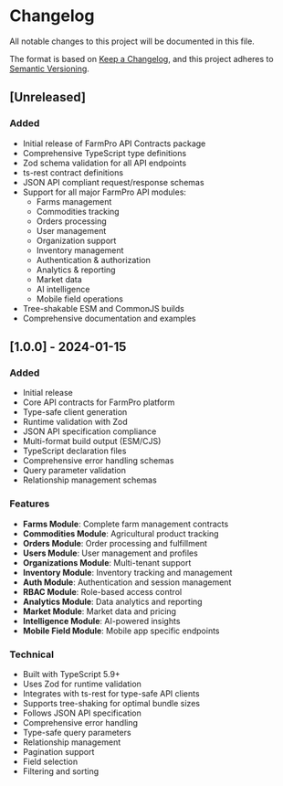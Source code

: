 # Changelog

All notable changes to this project will be documented in this file.

The format is based on [Keep a Changelog](https://keepachangelog.com/en/1.0.0/),
and this project adheres to [Semantic Versioning](https://semver.org/spec/v2.0.0.html).

## [Unreleased]

### Added
- Initial release of FarmPro API Contracts package
- Comprehensive TypeScript type definitions
- Zod schema validation for all API endpoints
- ts-rest contract definitions
- JSON API compliant request/response schemas
- Support for all major FarmPro API modules:
  - Farms management
  - Commodities tracking
  - Orders processing
  - User management
  - Organization support
  - Inventory management
  - Authentication & authorization
  - Analytics & reporting
  - Market data
  - AI intelligence
  - Mobile field operations
- Tree-shakable ESM and CommonJS builds
- Comprehensive documentation and examples

## [1.0.0] - 2024-01-15

### Added
- Initial release
- Core API contracts for FarmPro platform
- Type-safe client generation
- Runtime validation with Zod
- JSON API specification compliance
- Multi-format build output (ESM/CJS)
- TypeScript declaration files
- Comprehensive error handling schemas
- Query parameter validation
- Relationship management schemas

### Features
- **Farms Module**: Complete farm management contracts
- **Commodities Module**: Agricultural product tracking
- **Orders Module**: Order processing and fulfillment
- **Users Module**: User management and profiles
- **Organizations Module**: Multi-tenant support
- **Inventory Module**: Inventory tracking and management
- **Auth Module**: Authentication and session management
- **RBAC Module**: Role-based access control
- **Analytics Module**: Data analytics and reporting
- **Market Module**: Market data and pricing
- **Intelligence Module**: AI-powered insights
- **Mobile Field Module**: Mobile app specific endpoints

### Technical
- Built with TypeScript 5.9+
- Uses Zod for runtime validation
- Integrates with ts-rest for type-safe API clients
- Supports tree-shaking for optimal bundle sizes
- Follows JSON API specification
- Comprehensive error handling
- Type-safe query parameters
- Relationship management
- Pagination support
- Field selection
- Filtering and sorting
